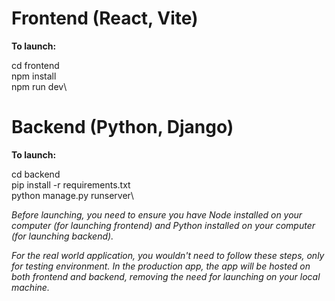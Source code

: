 # Frontend (React, Vite)
**To launch:**

cd frontend\
npm install\
npm run dev\


# Backend (Python, Django)
**To launch:**

cd backend\
pip install -r requirements.txt\
python manage.py runserver\

*Before launching, you need to ensure you have Node installed on your computer (for launching frontend) and Python installed on your computer (for launching backend).*

*For the real world application, you wouldn't need to follow these steps, only for testing environment. In the production app, the app will be hosted on both frontend and backend, removing the need for launching on your local machine.*
